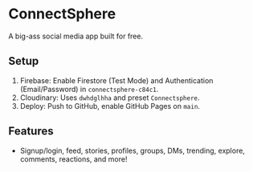 # ConnectSphere
A big-ass social media app built for free.

## Setup
1. Firebase: Enable Firestore (Test Mode) and Authentication (Email/Password) in `connectsphere-c84c1`.
2. Cloudinary: Uses `dwhdglhha` and preset `Connectsphere`.
3. Deploy: Push to GitHub, enable GitHub Pages on `main`.

## Features
- Signup/login, feed, stories, profiles, groups, DMs, trending, explore, comments, reactions, and more!
